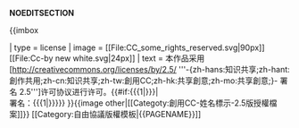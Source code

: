 __NOEDITSECTION__
<!-- Creative Commons License -->{{imbox
| type  = license
| image = [[File:CC_some_rights_reserved.svg|90px]] <br /> [[File:Cc-by new white.svg|24px]]
| text  = 本作品采用[http://creativecommons.org/licenses/by/2.5/ '''-{zh-hans:知识共享;zh-hant:創作共用;zh-cn:知识共享;zh-tw:創用CC;zh-hk:共享創意;zh-mo:共享創意;}- 署名 2.5''']许可协议进行许可。{{#if:{{{1|}}}|<br />署名：<span class="licensetpl_attr">{{{1|}}}</span>}}
<span class="licensetpl_link" style="display:none;"><nowiki>http://</nowiki>creativecommons.org/licenses/by/2.5/</span>
<span class="licensetpl_short" style="display:none;">CC-BY-2.5</span>
<span class="licensetpl_long" style="display:none;">-{zh-hans:知识共享;zh-hant:創作共用;zh-cn:知识共享;zh-tw:創用CC;zh-hk:共享創意;zh-mo:共享創意;}- 署名 2.5</span>
<span class="licensetpl_link_req" style="display:none;">true</span>
<span class="licensetpl_attr_req" style="display:none;">true</span>
}}{{image other|[[Categoty:創用CC-姓名標示-2.5版授權檔案]]}}
<noinclude>
[[Category:自由協議版權模板|{{PAGENAME}}]]
</noinclude>